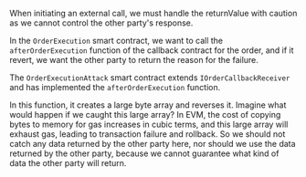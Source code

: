 When initiating an external call, we must handle the returnValue with caution as we cannot control the other party's response.

In the `OrderExecution` smart contract, we want to call the `afterOrderExecution` function of the callback contract for the order, and if it revert, we want the other party to return the reason for the failure.

The `OrderExecutionAttack` smart contract extends `IOrderCallbackReceiver` and has implemented the `afterOrderExecution` function.

In this function, it creates a large byte array and reverses it. Imagine what would happen if we caught this large array? In EVM, the cost of copying bytes to memory for gas increases in cubic terms, and this large array will exhaust gas, leading to transaction failure and rollback. So we should not catch any data returned by the other party here, nor should we use the data returned by the other party, because we cannot guarantee what kind of data the other party will return.
